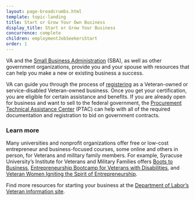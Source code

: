 ```yaml
---
layout: page-breadcrumbs.html
template: topic-landing
title: Start or Grow Your Own Business
display_title: Start or Grow Your Business
concurrence: complete
children: employmentJobSeekersStart
order: 1
---
```


<div class="va-introtext">

VA and the [Small Business Administration](https://www.sba.gov/content/veteran-service-disabled-veteran-owned) (SBA), as well as other government organizations, provide you and your spouse with resources that can help you make a new or existing business a success.

</div>

VA can guide you through the process of [registering](http://www.va.gov/osdbu/) as a Veteran-owned or service-disabled Veteran-owned business. Once you get your certification, you are eligible for certain assistance and benefits. If you are already open for business and want to sell to the federal government, the [Procurement Technical Assistance Center](http://www.aptac-us.org) (PTAC) can help with all of the required documentation and registration to bid on government contracts.  

### Learn more
Many universities and nonprofit organizations offer free or low-cost entrepreneur and business-focused courses, some online and others in person, for Veterans and military family members. For example, Syracuse University’s Institute for Veterans and Military Families offers [Boots to Business](http://vets.syr.edu/education/boots-to-business/), [Entrepreneurship Bootcamp for Veterans with Disabilities](http://ebv.vets.syr.edu/), and [Veteran Women Igniting the Spirit of Entrepreneurship](http://vets.syr.edu/education/v-wise/).

Find more resources for starting your business at the [Department of Labor’s Veteran information site](http://www.dol.gov/vets/opportunities/opportunities.htm).
